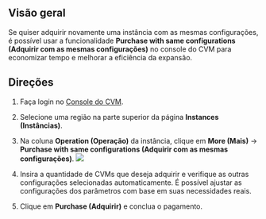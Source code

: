 ## Visão geral
Se quiser adquirir novamente uma instância com as mesmas configurações, é possível usar a funcionalidade **Purchase with same configurations (Adquirir com as mesmas configurações)** no console do CVM para economizar tempo e melhorar a eficiência da expansão.

## Direções

1. Faça login no [Console do CVM](https://console.cloud.tencent.com/cvm/instance/index?rid=19).
2. Selecione uma região na parte superior da página **Instances (Instâncias)**.
3. Na coluna **Operation (Operação)** da instância, clique em **More (Mais)** -> **Purchase with same configurations (Adquirir com as mesmas configurações)**.
![](https://main.qcloudimg.com/raw/990ca94e95a27a66b46a7ee5d20e296a.png)
4. Insira a quantidade de CVMs que deseja adquirir e verifique as outras configurações selecionadas automaticamente.
É possível ajustar as configurações dos parâmetros com base em suas necessidades reais.

5. Clique em **Purchase (Adquirir)** e conclua o pagamento.

